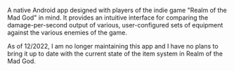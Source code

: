 A native Android app designed with players of the indie game "Realm of the Mad God" in mind. It provides an intuitive interface for comparing the damage-per-second output of various, user-configured sets of equipment against the various enemies of the game.

As of 12/2022, I am no longer maintaining this app and I have no plans to bring it up to date with the current state of the item system in Realm of the Mad God.
